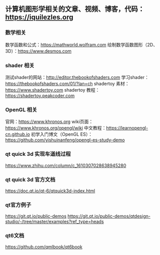 ## 计算机图形学相关的文章、视频、博客，代码：https://iquilezles.org

### 数学相关
数学函数和公式：https://mathworld.wolfram.com
绘制数学函数图形（2D、3D）：https://www.desmos.com

### shader 相关
测试shader的网站：http://editor.thebookofshaders.com
学习shader：https://thebookofshaders.com/01/?lan=ch
shadertoy 素材：https://www.shadertoy.com
shadertoy 教程：https://shadertoy.peakcoder.com

### OpenGL 相关
官网：https://www.khronos.org
wiki页面：https://www.khronos.org/opengl/wiki
中文教程：https://learnopengl-cn.github.io
初学入门博文（OpenGL ES）：https://github.com/yishuinanfeng/opengl-es-study-demo


### qt quick 3d 实现车道线过程
https://www.zhihu.com/column/c_1610307028638945280

### qt quick 3d 官方文档
https://doc.qt.io/qt-6/qtquick3d-index.html

### qt官方例子
https://git.qt.io/public-demos
https://git.qt.io/public-demos/qtdesign-studio/-/tree/master/examples?ref_type=heads

### qt6文档
https://github.com/qmlbook/qt6book